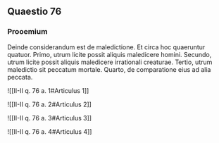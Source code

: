 ## Quaestio 76

### Prooemium

Deinde considerandum est de maledictione. Et circa hoc quaeruntur quatuor. Primo, utrum licite possit aliquis maledicere homini. Secundo, utrum licite possit aliquis maledicere irrationali creaturae. Tertio, utrum maledictio sit peccatum mortale. Quarto, de comparatione eius ad alia peccata.

![[II-II q. 76 a. 1#Articulus 1]]

![[II-II q. 76 a. 2#Articulus 2]]

![[II-II q. 76 a. 3#Articulus 3]]

![[II-II q. 76 a. 4#Articulus 4]]

